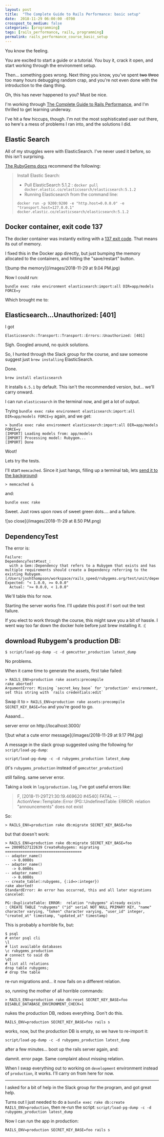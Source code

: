 ```yaml
---
layout: post
title:  "The Complete Guide to Rails Performance: basic setup"
date:  2018-11-29 06:00:00 -0700
crosspost_to_medium: false
categories: [programming]
tags: [rails_performance, rails, programming]
permalink: rails_performance_course_basic_setup 
---
```


You know the feeling. 

You are excited to start a guide or a tutorial. You buy it, crack it open, and start working through the environment setup.

Then... something goes wrong. Next thing you know, you've spent ~~two~~ ~~three~~ too many hours debugging random crap, and you're not even done with the introduction to the dang thing.

Oh, this has never happened to you? Must be nice.

I'm working through [The Complete Guide to Rails Performance](https://www.railsspeed.com/), and I'm thrilled to get learning underway. 

I've hit a few hiccups, though. I'm not the most sophisticated user out there, so here's a mess of problems I ran into, and the solutions I did.

## Elastic Search

All of my struggles were with ElasticSearch. I've never used it before, so this isn't surprising.

[The RubyGems docs](https://github.com/rubygems/rubygems.org/blob/master/CONTRIBUTING.md#environment-os-x) recommend the following:


> Install Elastic Search:
> 
>   - Pull ElasticSearch 5.1.2 : `docker pull docker.elastic.co/elasticsearch/elasticsearch:5.1.2`
>   - Running Elasticsearch from the command line:
> ```
> docker run -p 9200:9200 -e "http.host=0.0.0.0" -e "transport.host=127.0.0.1" docker.elastic.co/elasticsearch/elasticsearch:5.1.2
> ```

<!--more-->

## Docker container, exit code 137

The docker container was instantly exiting with a [137 exit code](https://success.docker.com/article/what-causes-a-container-to-exit-with-code-137). That means its out of memory. 

I fixed this in the Docker app directly, but just bumping the memory allocated to the containers, and hitting the "save/restart" button. 

![bump the memory](/images/2018-11-29 at 9.04 PM.jpg)

Now I could run:

`bundle exec rake environment elasticsearch:import:all DIR=app/models FORCE=y`

Which brought me to:

## Elasticsearch...Unauthorized: [401]

I got 

```
Elasticsearch::Transport::Transport::Errors::Unauthorized: [401]
```

Sigh. Googled around, no quick solutions. 

So, I hunted through the Slack group for the course, and saw someone suggest just `brew installing` ElasticSearch. 

Done.

`brew install elasticsearch`

It installs `6.5.1` by default. This isn't the recommended version, but... we'll carry onward.

I can run `elasticsearch` in the terminal now, and get a lot of output.

Trying `bundle exec rake environment elasticsearch:import:all DIR=app/models FORCE=y` again, and we get:

```
> bundle exec rake environment elasticsearch:import:all DIR=app/models FORCE=y
[IMPORT] Loading models from: app/models
[IMPORT] Processing model: Rubygem...
[IMPORT] Done
```
Woot!

Lets try the tests.

I'll start `memcached`. Since it just hangs, filling up a terminal tab, lets [send it to the background](https://stackoverflow.com/questions/13338870/what-does-at-the-end-of-a-linux-command-mean):

```
> memcached &
```

and:

```
bundle exec rake
```

Sweet. Just rows upon rows of sweet green dots.... and a failure. 

![so close](/images/2018-11-29 at 8.50 PM.png)

## DependencyTest

The error is:

```
Failure:
DependencyTest#test_: 
  with a Gem::Dependency that refers to a Rubygem that exists and has multiple requirements should create a Dependency referring to the existing Rubygem. 
[/Users/joshthompson/workspace/rails_speed/rubygems.org/test/unit/dependency_test.rb:96]:
Expected: "< 1.0.0, >= 0.0.0"
  Actual: ">= 0.0.0, < 1.0.0"
```

We'll table this for now. 

Starting the server works fine. I'll update this post if I sort out the test failure. 

If you elect to work through the course, this might save you a bit of hassle. I went way too far down the docker hole before just brew installing it. :(
  
## download Rubygem's production DB:

```
$ script/load-pg-dump -c -d gemcutter_production latest_dump
```

No problems. 

When it came time to generate the assets, first take failed:

```
> RAILS_ENV=production rake assets:precompile
rake aborted!
ArgumentError: Missing `secret_key_base` for 'production' environment, set this string with `rails credentials:edit`
```

Swap it to `> RAILS_ENV=production rake assets:precompile SECRET_KEY_BASE=foo` and you're good to go. 

Aaaand... 

server error on http://localhost:3000/

![but what a cute error message](/images/2018-11-29 at 9.17 PM.jpg)

A message in the slack group suggested using the following for `script/load-pg-dump`:

```
script/load-pg-dump -c -d rubygems_production latest_dump
```

(it's `rubygems_production` instead of `gemcutter_production`)

still failing. same server error.

Taking a look in `log/production.log`, I've got useful errors like:


> F, [2018-11-29T21:30:19.469620 #4540] FATAL -- : ActionView::Template::Error (PG::UndefinedTable: ERROR:  relation "announcements" does not exist


So:

```
> RAILS_ENV=production rake db:migrate SECRET_KEY_BASE=foo
```

but that doesn't work:

```
> RAILS_ENV=production rake db:migrate SECRET_KEY_BASE=foo
== 20090527122639 CreateRubygems: migrating ===================================
-- adapter_name()
   -> 0.0000s
-- adapter_name()
   -> 0.0000s
-- adapter_name()
   -> 0.0000s
-- create_table(:rubygems, {:id=>:integer})
rake aborted!
StandardError: An error has occurred, this and all later migrations canceled:

PG::DuplicateTable: ERROR:  relation "rubygems" already exists
: CREATE TABLE "rubygems" ("id" serial NOT NULL PRIMARY KEY, "name" character varying, "token" character varying, "user_id" integer, "created_at" timestamp, "updated_at" timestamp)
```

This is probably a horrible fix, but:

```
$ psql
# enter psql cli
\l
# list available databases
\c rubygems_production
# connect to said db
\dt
# list all relations
drop table rubygems;
# drop the table
```

re-run migrations and... it now fails on a different relation. 

so, running the mother of all horrible commands:

```
> RAILS_ENV=production rake db:reset SECRET_KEY_BASE=foo DISABLE_DATABASE_ENVIRONMENT_CHECK=1
```

nukes the production DB, redoes everything. Don't do this. 

`RAILS_ENV=production SECRET_KEY_BASE=foo rails s`

works, now, but the production DB is empty, so we have to re-import it:

```
script/load-pg-dump -c -d rubygems_production latest_dump
```

after a few minutes... boot up the rails server again, and:

damnit. error page. Same complaint about missing relation.

When I swap everything out to working on `development` environment instead of `production`, it works. I'll carry on from here for now.

--------------------------

I asked for a bit of help in the Slack group for the program, and got great help. 

Turns out I just needed to do a `bundle exec rake db:create RAILS_ENV=production`, then re-run the script: `script/load-pg-dump -c -d rubygems_production latest_dump`

Now I can run the app in production:

```
RAILS_ENV=production SECRET_KEY_BASE=foo rails s
```


